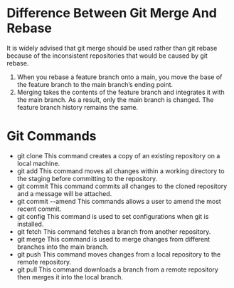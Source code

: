 # Difference Between Git Merge And Rebase

It is widely advised that git merge should be used rather than git rebase because of the inconsistent repositories that would be caused by git rebase. 
1. When you rebase a feature branch onto a main, you move the base of the feature branch to the main branch’s ending point.
2. Merging takes the contents of the feature branch and integrates it with the main branch. As a result, only the main branch is changed. The feature branch history remains the same.


# Git Commands
* git clone
This command creates a copy of an existing repository on a local machine.
* git add
This command moves all changes within a working directory to the staging before committing to the repository.
* git commit
This command commits all changes to the cloned repository and a message will be attached.
* git commit --amend
This commands allows a user to amend the most recent commit.
* git config
This command is used to set configurations when git is installed.
* git fetch
This command fetches a branch from another repository.
* git merge
This command is used to merge changes from different branches into the main branch.
* git push
This command moves changes from a local repository to the remote repository.
* git pull
This command downloads a branch from a remote repository then merges it into the local branch.